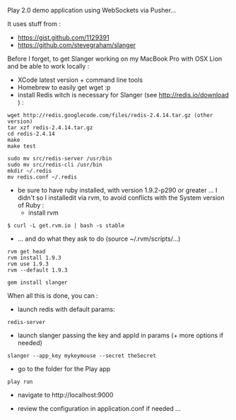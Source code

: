 Play 2.0 demo application using WebSockets via Pusher...


It uses stuff from :

* https://gist.github.com/1129391
* https://github.com/stevegraham/slanger



Before I forget, to get Slanger working on my MacBook Pro with OSX Lion and be able to work locally :

* XCode latest version + command line tools
* Homebrew to easily get wget :p
* install Redis witch is necessary for Slanger (see http://redis.io/download ) :

```
wget http://redis.googlecode.com/files/redis-2.4.14.tar.gz (other version)
tar xzf redis-2.4.14.tar.gz
cd redis-2.4.14
make
make test
    
sudo mv src/redis-server /usr/bin
sudo mv src/redis-cli /usr/bin
mkdir ~/.redis
mv redis.conf ~/.redis
```

* be sure to have ruby installed, with version 1.9.2-p290 or greater ... I didn't so I installedit via rvm, to avoid conflicts with the System version of Ruby :
  * install rvm

```  
$ curl -L get.rvm.io | bash -s stable
```
  * ... and do what they ask to do (source ~/.rvm/scripts/...)

```
rvm get head
rvm install 1.9.3
rvm use 1.9.3
rvm --default 1.9.3

gem install slanger
```

When all this is done, you can :
* launch redis with default params:

```
redis-server
```

* launch slanger passing the key and appId in params (+ more options if needed)

```
slanger --app_key mykeymouse --secret theSecret
```
* go to the folder for the Play app

```
play run
```

* navigate to http://localhost:9000

* review the configuration in application.conf if needed ...